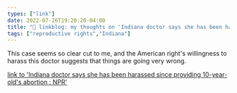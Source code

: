 ```yaml
---
types: ["link"]
date: 2022-07-26T19:20:20-04:00
title: "🔗 linkblog: my thoughts on 'Indiana doctor says she has been harassed since providing 10-year-old's abortion : NPR'"
tags: ["reproductive rights","Indiana"]
---
```

This case seems so clear cut to me, and the American right's willingness to harass this doctor suggests that things are going very wrong.
 

[link to 'Indiana doctor says she has been harassed since providing 10-year-old's abortion : NPR'](https://www.npr.org/2022/07/26/1113577718/indiana-doctor-abortion-ohio-10-year-old)
